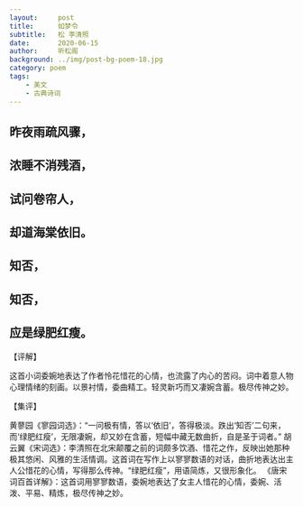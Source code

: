 ```yaml
---
layout:     post
title:      如梦令
subtitle:   松 李清照
date:       2020-06-15
author:     听松阁
background: ../img/post-bg-poem-18.jpg
category: poem
tags:
    - 美文
    - 古典诗词
---
```



## 昨夜雨疏风骤，
## 浓睡不消残酒，
## 试问卷帘人，
## 却道海棠依旧。
## 知否，
## 知否，
## 应是绿肥红瘦。

 

【评解】

这首小词委婉地表达了作者怜花惜花的心情，也流露了内心的苦闷。词中着意人物心理情绪的刻画。以景衬情，委曲精工。轻灵新巧而又凄婉含蓄。极尽传神之妙。

【集评】

黄蓼园《寥园词选》：“一问极有情，答以‘依旧’，答得极淡。跌出‘知否’二句来，而‘绿肥红瘦’，无限凄婉，却又妙在含蓄，短幅中藏无数曲折，自是圣于词者。”
胡云翼《宋词选》：李清照在北宋颠覆之前的词颇多饮酒、惜花之作，反映出她那种极其悠闲、风雅的生活情调。这首词在写作上以寥寥数语的对话，曲折地表达出主人公惜花的心情，写得那么传神。“绿肥红瘦”，用语简炼，又很形象化。
《唐宋词百首详解》：这首词用寥寥数语，委婉地表达了女主人惜花的心情，委婉、活泼、平易、精炼，极尽传神之妙。 
